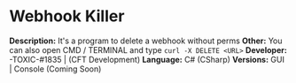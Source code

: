 # Webhook Killer
**Description:** It's a program to delete a webhook without perms
**Other:** You can also open CMD / TERMINAL and type `curl -X DELETE <URL>`
**Developer:** -TOXIC-#1835 | (CFT Development)
**Language:** C# (CSharp)
**Versions:** GUI | Console (Coming Soon)